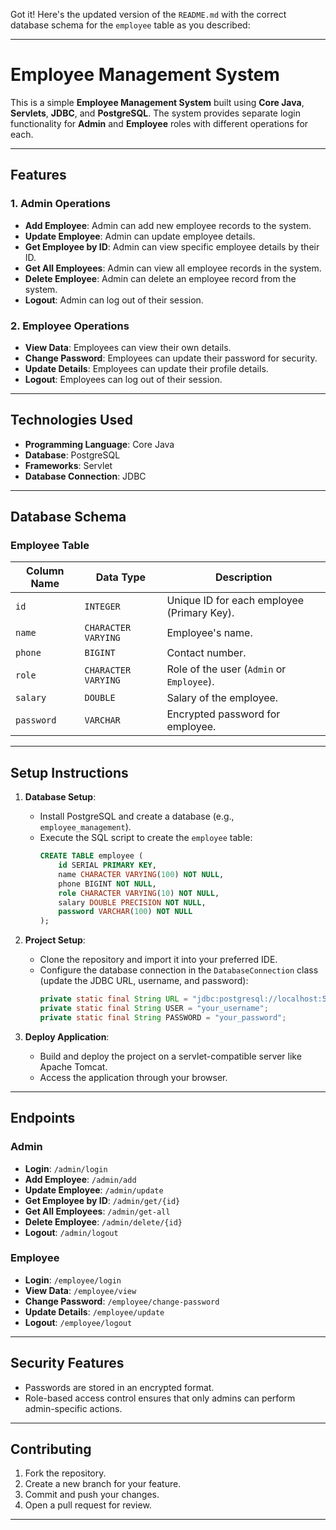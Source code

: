 Got it! Here's the updated version of the `README.md` with the correct database schema for the `employee` table as you described:

---

# Employee Management System

This is a simple **Employee Management System** built using **Core Java**, **Servlets**, **JDBC**, and **PostgreSQL**. The system provides separate login functionality for **Admin** and **Employee** roles with different operations for each.

---

## Features

### 1. **Admin Operations**
   - **Add Employee**: Admin can add new employee records to the system.
   - **Update Employee**: Admin can update employee details.
   - **Get Employee by ID**: Admin can view specific employee details by their ID.
   - **Get All Employees**: Admin can view all employee records in the system.
   - **Delete Employee**: Admin can delete an employee record from the system.
   - **Logout**: Admin can log out of their session.

### 2. **Employee Operations**
   - **View Data**: Employees can view their own details.
   - **Change Password**: Employees can update their password for security.
   - **Update Details**: Employees can update their profile details.
   - **Logout**: Employees can log out of their session.

---

## Technologies Used

- **Programming Language**: Core Java
- **Database**: PostgreSQL
- **Frameworks**: Servlet
- **Database Connection**: JDBC

---

## Database Schema

### Employee Table

| Column Name    | Data Type        | Description                          |
|----------------|------------------|--------------------------------------|
| `id`           | `INTEGER`        | Unique ID for each employee (Primary Key). |
| `name`         | `CHARACTER VARYING` | Employee's name.                    |
| `phone`        | `BIGINT`         | Contact number.                     |
| `role`         | `CHARACTER VARYING` | Role of the user (`Admin` or `Employee`). |
| `salary`       | `DOUBLE`         | Salary of the employee.             |
| `password`     | `VARCHAR`        | Encrypted password for employee.    |

---

## Setup Instructions

1. **Database Setup**:
   - Install PostgreSQL and create a database (e.g., `employee_management`).
   - Execute the SQL script to create the `employee` table:
     ```sql
     CREATE TABLE employee (
         id SERIAL PRIMARY KEY,
         name CHARACTER VARYING(100) NOT NULL,
         phone BIGINT NOT NULL,
         role CHARACTER VARYING(10) NOT NULL,
         salary DOUBLE PRECISION NOT NULL,
         password VARCHAR(100) NOT NULL
     );
     ```

2. **Project Setup**:
   - Clone the repository and import it into your preferred IDE.
   - Configure the database connection in the `DatabaseConnection` class (update the JDBC URL, username, and password):
     ```java
     private static final String URL = "jdbc:postgresql://localhost:5432/employee_management";
     private static final String USER = "your_username";
     private static final String PASSWORD = "your_password";
     ```

3. **Deploy Application**:
   - Build and deploy the project on a servlet-compatible server like Apache Tomcat.
   - Access the application through your browser.

---

## Endpoints

### Admin
- **Login**: `/admin/login`
- **Add Employee**: `/admin/add`
- **Update Employee**: `/admin/update`
- **Get Employee by ID**: `/admin/get/{id}`
- **Get All Employees**: `/admin/get-all`
- **Delete Employee**: `/admin/delete/{id}`
- **Logout**: `/admin/logout`

### Employee
- **Login**: `/employee/login`
- **View Data**: `/employee/view`
- **Change Password**: `/employee/change-password`
- **Update Details**: `/employee/update`
- **Logout**: `/employee/logout`

---

## Security Features

- Passwords are stored in an encrypted format.
- Role-based access control ensures that only admins can perform admin-specific actions.

---

## Contributing

1. Fork the repository.
2. Create a new branch for your feature.
3. Commit and push your changes.
4. Open a pull request for review.

---


